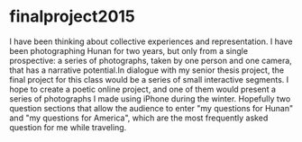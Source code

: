 # finalproject2015

I have been thinking about collective experiences and representation. I have been photographing Hunan for two years, but only from a single prospective: a series of photographs, taken by one person and one camera, that has a narrative potential.In dialogue with my senior thesis project, the final project for this class would be a series of small interactive segments. I hope to create a poetic online project, and one of them would present a series of photographs I made using iPhone during the winter. Hopefully two question sections that allow the audience to enter "my questions for Hunan" and "my questions for America", which are the most frequently asked question for me while traveling.
